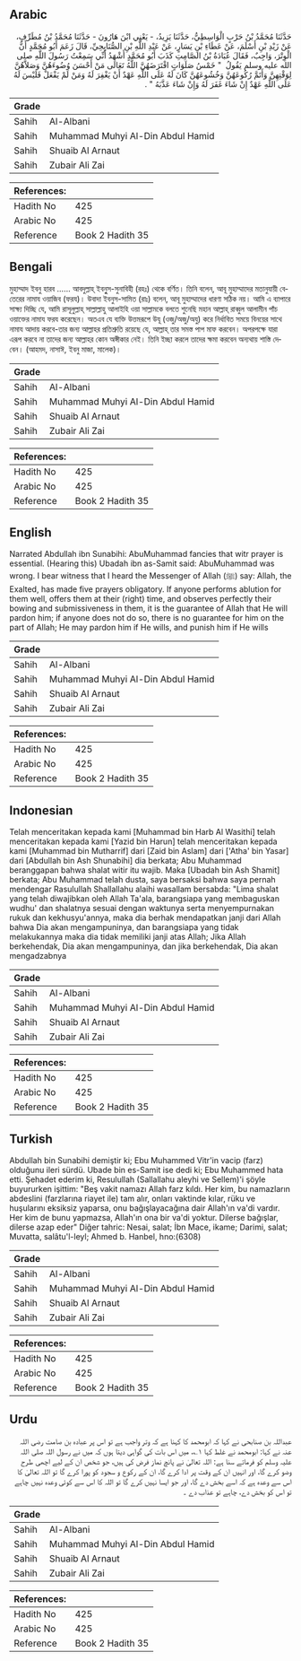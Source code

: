 ## Arabic


<div dir="rtl" lang="ar" style={{fontSize:'larger',backgroundColor:'#f8f9fa',padding:20}}>
حَدَّثَنَا مُحَمَّدُ بْنُ حَرْبٍ الْوَاسِطِيُّ، حَدَّثَنَا يَزِيدُ، - يَعْنِي ابْنَ هَارُونَ - حَدَّثَنَا مُحَمَّدُ بْنُ مُطَرِّفٍ، عَنْ زَيْدِ بْنِ أَسْلَمَ، عَنْ عَطَاءِ بْنِ يَسَارٍ، عَنْ عَبْدِ اللَّهِ بْنِ الصُّنَابِحِيِّ، قَالَ زَعَمَ أَبُو مُحَمَّدٍ أَنَّ الْوِتْرَ، وَاجِبٌ، فَقَالَ عُبَادَةُ بْنُ الصَّامِتِ كَذَبَ أَبُو مُحَمَّدٍ أَشْهَدُ أَنِّي سَمِعْتُ رَسُولَ اللَّهِ صلى الله عليه وسلم يَقُولُ ‏ "‏ خَمْسُ صَلَوَاتٍ افْتَرَضَهُنَّ اللَّهُ تَعَالَى مَنْ أَحْسَنَ وُضُوءَهُنَّ وَصَلاَّهُنَّ لِوَقْتِهِنَّ وَأَتَمَّ رُكُوعَهُنَّ وَخُشُوعَهُنَّ كَانَ لَهُ عَلَى اللَّهِ عَهْدٌ أَنْ يَغْفِرَ لَهُ وَمَنْ لَمْ يَفْعَلْ فَلَيْسَ لَهُ عَلَى اللَّهِ عَهْدٌ إِنْ شَاءَ غَفَرَ لَهُ وَإِنْ شَاءَ عَذَّبَهُ ‏"‏ ‏.‏
</div>
<div style={{backgroundColor:'#f8f9fa',padding:20, marginBottom: 10}}><table> <thead> <tr> <th>Grade</th> <th></th> </tr> </thead> <tbody> <tr><td>Sahih</td><td>Al-Albani</td></tr><tr><td>Sahih</td><td>Muhammad Muhyi Al-Din Abdul Hamid</td></tr><tr><td>Sahih</td><td>Shuaib Al Arnaut</td></tr><tr><td>Sahih</td><td>Zubair Ali Zai</td></tr></tbody></table><table> <thead> <tr> <th>References:</th> <th></th> </tr> </thead> <tbody><tr><td>Hadith No</td><td>425</td></tr><tr><td>Arabic No</td><td>425</td></tr><tr><td>Reference</td><td>Book 2 Hadith 35</td></tr></tbody></table></div>

## Bengali


<div dir="ltr" lang="bn" style={{fontSize:'larger',backgroundColor:'#f8f9fa',padding:20}}>
মুহাম্মাদ ইবনু হারব ...... আবদুল্লাহ্ ইবনুুস-সুনাবিহী (রহঃ) থেকে বর্ণিত। তিনি বলেন, আবূ মুহাম্মাদের মতানুযায়ী বেতেরের নামায ওয়াজিব (ফরয)। উবাদা ইবনুস-সামিত (রাঃ) বলেন, আবূ মুহাম্মাদের ধারণা সঠিক নয়। আমি এ ব্যাপারে সাক্ষ্য দিচ্ছি যে, আমি রাসূলুল্লাহ্ সাল্লাল্লাহু আলাইহি ওয়া সাল্লামকে বলতে শুনেছি মহান আল্লাহ্ রাব্বুল আলামীন পাঁচ ওয়াক্তের নামায ফরয করেছেন। অতএব যে ব্যক্তি উত্তমরূপে উযূ (ওজু/অজু/অযু) করে নির্ধাবিত সময়ে বিনয়ের সাথে নামায আদায় করবে-তার জন্য আল্লাহর প্রতিশ্রুতি রয়েছে যে, আল্লাহ্ তার সমস্ত পাপ মাফ করবেন। অপরপক্ষে যারা এরূপ করবে না তাদের জন্য আল্লাহর কোন অঙ্গীকার নেই। তিনি ইচ্ছা করলে তাদের ক্ষমা করবেন অন্যথায় শাস্তি দেবেন। (আহমদ, নাসাঈ, ইবনু মাজা, মালেক)।
</div>
<div style={{backgroundColor:'#f8f9fa',padding:20, marginBottom: 10}}><table> <thead> <tr> <th>Grade</th> <th></th> </tr> </thead> <tbody> <tr><td>Sahih</td><td>Al-Albani</td></tr><tr><td>Sahih</td><td>Muhammad Muhyi Al-Din Abdul Hamid</td></tr><tr><td>Sahih</td><td>Shuaib Al Arnaut</td></tr><tr><td>Sahih</td><td>Zubair Ali Zai</td></tr></tbody></table><table> <thead> <tr> <th>References:</th> <th></th> </tr> </thead> <tbody><tr><td>Hadith No</td><td>425</td></tr><tr><td>Arabic No</td><td>425</td></tr><tr><td>Reference</td><td>Book 2 Hadith 35</td></tr></tbody></table></div>

## English


<div dir="ltr" lang="en" style={{fontSize:'larger',backgroundColor:'#f8f9fa',padding:20}}>
Narrated Abdullah ibn Sunabihi: AbuMuhammad fancies that witr prayer is essential. (Hearing this) Ubadah ibn as-Samit said: AbuMuhammad was wrong. I bear witness that I heard the Messenger of Allah (ﷺ) say: Allah, the Exalted, has made five prayers obligatory. If anyone performs ablution for them well, offers them at their (right) time, and observes perfectly their bowing and submissiveness in them, it is the guarantee of Allah that He will pardon him; if anyone does not do so, there is no guarantee for him on the part of Allah; He may pardon him if He wills, and punish him if He wills
</div>
<div style={{backgroundColor:'#f8f9fa',padding:20, marginBottom: 10}}><table> <thead> <tr> <th>Grade</th> <th></th> </tr> </thead> <tbody> <tr><td>Sahih</td><td>Al-Albani</td></tr><tr><td>Sahih</td><td>Muhammad Muhyi Al-Din Abdul Hamid</td></tr><tr><td>Sahih</td><td>Shuaib Al Arnaut</td></tr><tr><td>Sahih</td><td>Zubair Ali Zai</td></tr></tbody></table><table> <thead> <tr> <th>References:</th> <th></th> </tr> </thead> <tbody><tr><td>Hadith No</td><td>425</td></tr><tr><td>Arabic No</td><td>425</td></tr><tr><td>Reference</td><td>Book 2 Hadith 35</td></tr></tbody></table></div>

## Indonesian


<div dir="ltr" lang="id" style={{fontSize:'larger',backgroundColor:'#f8f9fa',padding:20}}>
Telah menceritakan kepada kami [Muhammad bin Harb Al Wasithi] telah menceritakan kepada kami [Yazid bin Harun] telah menceritakan kepada kami [Muhammad bin Mutharrif] dari [Zaid bin Aslam] dari ['Atha' bin Yasar] dari [Abdullah bin Ash Shunabihi] dia berkata; Abu Muhammad beranggapan bahwa shalat witir itu wajib. Maka [Ubadah bin Ash Shamit] berkata; Abu Muhammad telah dusta, saya bersaksi bahwa saya pernah mendengar Rasulullah Shallallahu alaihi wasallam bersabda: "Lima shalat yang telah diwajibkan oleh Allah Ta'ala, barangsiapa yang membaguskan wudhu' dan shalatnya sesuai dengan waktunya serta menyempurnakan rukuk dan kekhusyu'annya, maka dia berhak mendapatkan janji dari Allah bahwa Dia akan mengampuninya, dan barangsiapa yang tidak melakukannya maka dia tidak memiliki janji atas Allah; Jika Allah berkehendak, Dia akan mengampuninya, dan jika berkehendak, Dia akan mengadzabnya
</div>
<div style={{backgroundColor:'#f8f9fa',padding:20, marginBottom: 10}}><table> <thead> <tr> <th>Grade</th> <th></th> </tr> </thead> <tbody> <tr><td>Sahih</td><td>Al-Albani</td></tr><tr><td>Sahih</td><td>Muhammad Muhyi Al-Din Abdul Hamid</td></tr><tr><td>Sahih</td><td>Shuaib Al Arnaut</td></tr><tr><td>Sahih</td><td>Zubair Ali Zai</td></tr></tbody></table><table> <thead> <tr> <th>References:</th> <th></th> </tr> </thead> <tbody><tr><td>Hadith No</td><td>425</td></tr><tr><td>Arabic No</td><td>425</td></tr><tr><td>Reference</td><td>Book 2 Hadith 35</td></tr></tbody></table></div>

## Turkish


<div dir="ltr" lang="tr" style={{fontSize:'larger',backgroundColor:'#f8f9fa',padding:20}}>
Abdullah bin Sunabihi demiştir ki; Ebu Muhammed Vitr'in vacip (farz) olduğunu ileri sürdü. Ubade bin es-Samit ise dedi ki; Ebu Muhammed hata etti. Şehadet ederim ki, Resulullah (Sallallahu aleyhi ve Sellem)'i şöyle buyururken işittim: "Beş vakit namazı Allah farz kıldı. Her kim, bu namazların abdeslini (farzlarına riayet ile) tam alır, onları vaktinde kılar, rüku ve huşularını eksiksiz yaparsa, onu bağışlayacağına dair Allah'ın va'di vardır. Her kim de bunu yapmazsa, Allah'ın ona bir va'di yoktur. Dilerse bağışlar, dilerse azap eder" Diğer tahric: Nesai, salat; İbn Mace, ikame; Darimi, salat; Muvatta, salâtu'l-leyl; Ahmed b. Hanbel, hno:(6308)
</div>
<div style={{backgroundColor:'#f8f9fa',padding:20, marginBottom: 10}}><table> <thead> <tr> <th>Grade</th> <th></th> </tr> </thead> <tbody> <tr><td>Sahih</td><td>Al-Albani</td></tr><tr><td>Sahih</td><td>Muhammad Muhyi Al-Din Abdul Hamid</td></tr><tr><td>Sahih</td><td>Shuaib Al Arnaut</td></tr><tr><td>Sahih</td><td>Zubair Ali Zai</td></tr></tbody></table><table> <thead> <tr> <th>References:</th> <th></th> </tr> </thead> <tbody><tr><td>Hadith No</td><td>425</td></tr><tr><td>Arabic No</td><td>425</td></tr><tr><td>Reference</td><td>Book 2 Hadith 35</td></tr></tbody></table></div>

## Urdu


<div dir="rtl" lang="ur" style={{fontSize:'larger',backgroundColor:'#f8f9fa',padding:20}}>
عبداللہ بن صنابحی نے کہا کہ ابومحمد کا کہنا ہے کہ وتر واجب ہے تو اس پر عبادہ بن صامت رضی اللہ عنہ نے کہا: ابومحمد نے غلط کہا ۱؎، میں اس بات کی گواہی دیتا ہوں کہ میں نے رسول اللہ صلی اللہ علیہ وسلم کو فرماتے سنا ہے: اللہ تعالیٰ نے پانچ نماز فرض کی ہیں، جو شخص ان کے لیے اچھی طرح وضو کرے گا، اور انہیں ان کے وقت پر ادا کرے گا، ان کے رکوع و سجود کو پورا کرے گا تو اللہ تعالیٰ کا اس سے وعدہ ہے کہ اسے بخش دے گا، اور جو ایسا نہیں کرے گا تو اللہ کا اس سے کوئی وعدہ نہیں چاہے تو اس کو بخش دے، چاہے تو عذاب دے ۔
</div>
<div style={{backgroundColor:'#f8f9fa',padding:20, marginBottom: 10}}><table> <thead> <tr> <th>Grade</th> <th></th> </tr> </thead> <tbody> <tr><td>Sahih</td><td>Al-Albani</td></tr><tr><td>Sahih</td><td>Muhammad Muhyi Al-Din Abdul Hamid</td></tr><tr><td>Sahih</td><td>Shuaib Al Arnaut</td></tr><tr><td>Sahih</td><td>Zubair Ali Zai</td></tr></tbody></table><table> <thead> <tr> <th>References:</th> <th></th> </tr> </thead> <tbody><tr><td>Hadith No</td><td>425</td></tr><tr><td>Arabic No</td><td>425</td></tr><tr><td>Reference</td><td>Book 2 Hadith 35</td></tr></tbody></table></div>